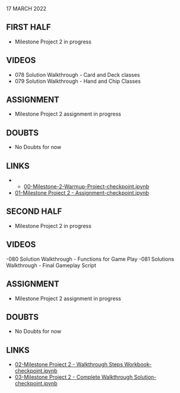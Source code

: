 17 MARCH 2022

## FIRST HALF

- Milestone Project 2 in progress


## VIDEOS

- 078 Solution Walkthrough - Card and Deck classes
- 079 Solution Walkthrough - Hand and Chip Classes

## ASSIGNMENT

- Milestone Project 2 assignment in progress

## DOUBTS

- No Doubts for now

## LINKS

- - [00-Milestone-2-Warmup-Project-checkpoint.ipynb](https://github.com/Pierian-Data/Complete-Python-3-Bootcamp/blob/master/08-Milestone%20Project%20-%202/.ipynb_checkpoints/00-Milestone-2-Warmup-Project-checkpoint.ipynb)
- [01-Milestone Project 2 - Assignment-checkpoint.ipynb](https://github.com/Pierian-Data/Complete-Python-3-Bootcamp/blob/master/08-Milestone%20Project%20-%202/.ipynb_checkpoints/01-Milestone%20Project%202%20-%20Assignment-checkpoint.ipynb)

## SECOND HALF

- Milestone Project 2 in progress

## VIDEOS

-080 Solution Walkthrough - Functions for Game Play
-081 Solutions Walkthrough - Final Gameplay Script

## ASSIGNMENT

- Milestone Project 2 assignment in progress

## DOUBTS

- No Doubts for now

## LINKS

- [02-Milestone Project 2 - Walkthrough Steps Workbook-checkpoint.ipynb](https://github.com/Pierian-Data/Complete-Python-3-Bootcamp/blob/master/08-Milestone%20Project%20-%202/.ipynb_checkpoints/02-Milestone%20Project%202%20-%20Walkthrough%20Steps%20Workbook-checkpoint.ipynb)
- [03-Milestone Project 2 - Complete Walkthrough Solution-checkpoint.ipynb](https://github.com/Pierian-Data/Complete-Python-3-Bootcamp/blob/master/08-Milestone%20Project%20-%202/.ipynb_checkpoints/03-Milestone%20Project%202%20-%20Complete%20Walkthrough%20Solution-checkpoint.ipynb)